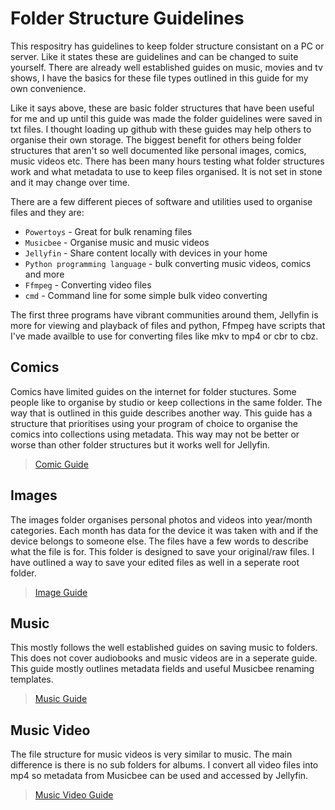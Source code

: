 # Folder Structure Guidelines
This respositry has guidelines to keep folder structure consistant on a PC or server. Like it states these are guidelines and can be changed to suite yourself. There are already well established guides on music, movies and tv shows, I have the basics for these file types outlined in this guide for my own convenience.

Like it says above, these are basic folder structures that have been useful for me and up until this guide was made the folder guidelines were saved in txt files. I thought loading up github with these guides may help others to organise their own storage. The biggest benefit for others being folder structures that aren't so well documented like personal images, comics, music videos etc. There has been many hours testing what folder structures work and what metadata to use to keep files organised. It is not set in stone and it may change over time.

There are a few different pieces of software and utilities used to organise files and they are:
* `Powertoys` - Great for bulk renaming files
* `Musicbee` - Organise music and music videos
* `Jellyfin` - Share content locally with devices in your home
* `Python programming language` - bulk converting music videos, comics and more
* `Ffmpeg` - Converting video files
* `cmd` - Command line for some simple bulk video converting


The first three programs have vibrant communities around them, Jellyfin is more for viewing and playback of files and python, Ffmpeg have scripts that I've made availble to use for converting files like mkv to mp4 or cbr to cbz.
## Comics
Comics have limited guides on the internet for folder stuctures. Some people like to organise by studio or keep collections in the same folder. The way that is outlined in this guide describes another way. This guide has a structure that prioritises using your program of choice to organise the comics into collections using metadata. This way may not be better or worse than other folder structures but it works well for Jellyfin.

> [Comic Guide](Comics_folder.md)
## Images
The images folder organises personal photos and videos into year/month categories. Each month has data for the device it was taken with and if the device belongs to someone else. The files have a few words to describe what the file is for. This folder is designed to save your original/raw files. I have outlined a way to save your edited files as well in a seperate root folder.
> [Image Guide](Images_folder.md)
## Music
This mostly follows the well established guides on saving music to folders. This does not cover audiobooks and music videos are in a seperate guide. This guide mostly outlines metadata fields and useful Musicbee renaming templates.
> [Music Guide](Music_Folder.md)
## Music Video
The file structure for music videos is very similar to music. The main difference is there is no sub folders for albums. I convert all video files into mp4 so metadata from Musicbee can be used and accessed by Jellyfin.
> [Music Video Guide](Music_Video_folder.md)

